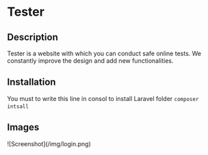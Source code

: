 <h1>Tester</h1> 
<h2>Description</h2>
<p>Tester is a website with which you can conduct safe online tests. We constantly improve the design and add new functionalities.</p>

<h2>Installation</h2>
<p>You must to write this line in consol to install Laravel folder <code>composer intsall</code></p>
    
<h2>Images</h2>
![Screenshot](/img/login.png)
